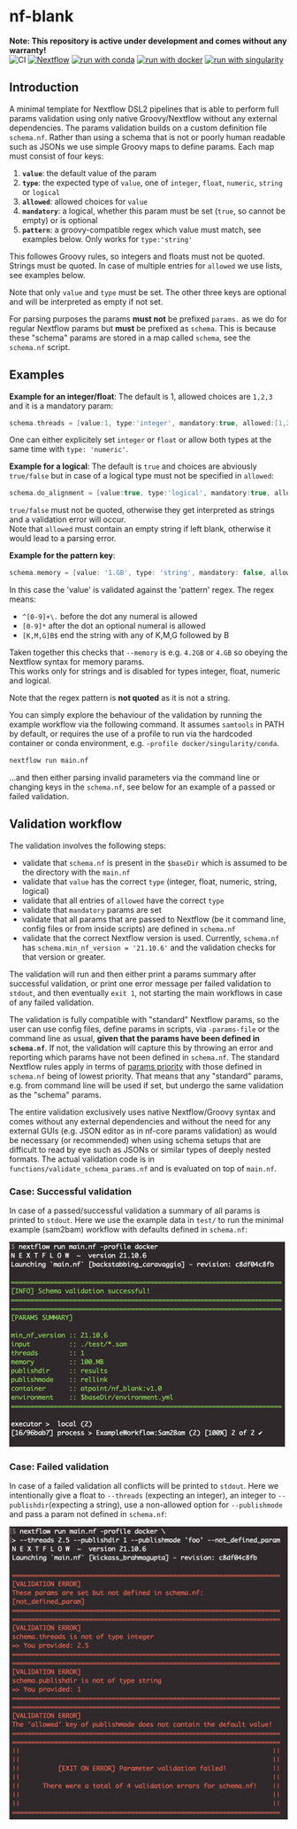 # nf-blank

**Note: This repository is active under development and comes without any warranty!**
<br>
![CI](https://github.com/ATpoint/nf_blank/actions/workflows/CI.yml/badge.svg)
[![Nextflow](https://img.shields.io/badge/nextflow%20DSL2-%E2%89%A521.10.6-23aa62.svg?labelColor=000000)](https://www.nextflow.io/)
[![run with conda](http://img.shields.io/badge/run%20with-conda-3EB049?labelColor=000000&logo=anaconda)](https://docs.conda.io/en/latest/)
[![run with docker](https://img.shields.io/badge/run%20with-docker-0db7ed?labelColor=000000&logo=docker)](https://www.docker.com/)
[![run with singularity](https://img.shields.io/badge/run%20with-singularity-1d355c.svg?labelColor=000000)](https://sylabs.io/docs/)

## Introduction

A minimal template for Nextflow DSL2 pipelines that is able to perform full params validation using only native Groovy/Nextflow without any external dependencies.
The params validation builds on a custom definition file `schema.nf`. Rather than using a schema that is not or poorly human readable such as JSONs we use simple Groovy maps to define params. Each map must consist of four keys:

1) **`value`**:     the default value of the param
2) **`type`**:      the expected type of `value`, one of `integer`, `float`, `numeric`, `string` or `logical`
3) **`allowed`**:   allowed choices for `value`
4) **`mandatory`**: a logical, whether this param must be set (`true`, so cannot be empty) or is optional
5) **`pattern`**: a groovy-compatible regex which value must match, see examples below. Only works for `type:'string'`

This followes Groovy rules, so integers and floats must not be quoted. Strings must be quoted. In case of multiple entries for `allowed` we use lists, see examples below.  

Note that only `value` and `type` must be set. The other three keys are optional and will be interpreted as empty if not set.

For parsing purposes the params **must not** be prefixed `params.` as we do for regular Nextflow params but **must** be prefixed as `schema`. This is because these "schema" params are stored in a map called `schema`, see the `schema.nf` script.

## Examples

**Example for an integer/float**: The default is 1, allowed choices are `1,2,3` and it is a mandatory param:
```groovy
schema.threads = [value:1, type:'integer', mandatory:true, allowed:[1,2,3]]`
```

One can either explicitely set `integer` or `float` or allow both types at the same time with `type: 'numeric'`.


**Example for a logical**: The default is `true` and choices are abviously `true/false` but in case of a logical type must not be specified in `allowed`:
```groovy
schema.do_alignment = [value:true, type:'logical', mandatory:true, allowed:'']`
```

`true/false` must not be quoted, otherwise they get interpreted as strings and a validation error will occur.  
Note that `allowed` must contain an empty string if left blank, otherwise it would lead to a parsing error.

**Example for the pattern key**:
```groovy
schema.memory = [value: '1.GB', type: 'string', mandatory: false, allowed: '', pattern: /^[0-9]+\.[0-9]*[K,M,G]B$/]
```

In this case the 'value' is validated against the 'pattern' regex. The regex means:
- `^[0-9]+\.` before the dot any numeral is allowed
- `[0-9]*` after the dot an optional numeral is allowed
- `[K,M,G]B$` end the string with any of K,M,G followed by B

Taken together this checks that `--memory` is e.g. `4.2GB` or `4.GB` so obeying the Nextflow syntax for memory params.  
This works only for strings and is disabled for types integer, float, numeric and logical.

Note that the regex pattern is **not quoted** as it is not a string.

You can simply explore the behaviour of the validation by running the example workflow via the following command. It assumes `samtools` in PATH by default, or requires the use of a profile to run via the hardcoded container or conda environment, e.g. `-profile docker/singularity/conda`.

```bash
nextflow run main.nf
```

...and then either parsing invalid parameters via the command line or changing keys in the `schema.nf`, see below for an example of a passed or failed validation.

## Validation workflow

The validation involves the following steps:

- validate that `schema.nf` is present in the `$baseDir` which is assumed to be the directory with the `main.nf`
- validate that `value` has the correct `type` (integer, float, numeric, string, logical)
- validate that all entries of `allowed` have the correct `type`
- validate that `mandatory` params are set
- validate that all params that are passed to Nextflow (be it command line, config files or from inside scripts) are defined in `schema.nf`
- validate that the correct Nextflow version is used. Currently, `schema.nf` has `schema.min_nf_version = '21.10.6'` and the validation checks for that version or greater.

The validation will run and then either print a params summary after successful validation, or print one error message per failed validation to `stdout`, and then eventually `exit 1`, not starting the main workflows in case of any failed validation.

The validation is fully compatible with "standard" Nextflow params, so the user can use config files, define params in scripts, via `-params-file` or the command line as usual, **given that the params have been defined in `schema.nf`**. If not, the validation will capture this by throwing an error and reporting which params have not been defined in `schema.nf`. The standard Nextflow rules apply in terms of [params priority](https://www.nextflow.io/docs/latest/config.html#configuration-file) with those defined in `schema.nf` being of lowest priority. That means that any "standard" params, e.g. from command line will be used if set, but undergo the same validation as the "schema" params.

The entire validation exclusively uses native Nextflow/Groovy syntax and comes without any external dependencies and without the need for any external GUIs (e.g. JSON editor as in nf-core params validation) as would be necessary (or recommended) when using schema setups that are difficult to read by eye such as JSONs or similar types of deeply nested formats. The actual validation code is in `functions/validate_schema_params.nf` and is evaluated on top of `main.nf`.

### Case: Successful validation

In case of a passed/successful validation a summary of all params is printed to `stdout`. Here we use the example data in `test/` to run the minimal example (sam2bam) workflow with defaults defined in `schema.nf`:

![example_passed](./images/x_passed.png) 


### Case: Failed validation
In case of a failed validation all conflicts will be printed to `stdout`. Here we intentionally give a float to `--threads` (expecting an integer), an integer to `--publishdir`(expecting a string), use a non-allowed option for `--publishmode` and pass a param not defined in `schema.nf`:

![example_failed](./images/x_failed.png)
